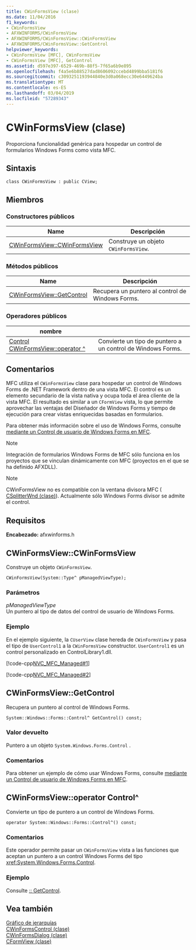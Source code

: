 ```yaml
---
title: CWinFormsView (clase)
ms.date: 11/04/2016
f1_keywords:
- CWinFormsView
- AFXWINFORMS/CWinFormsView
- AFXWINFORMS/CWinFormsView::CWinFormsView
- AFXWINFORMS/CWinFormsView::GetControl
helpviewer_keywords:
- CWinFormsView [MFC], CWinFormsView
- CWinFormsView [MFC], GetControl
ms.assetid: d597e397-6529-469b-88f5-7f65a6b9e895
ms.openlocfilehash: f4a5e6b88527dad8606092ccebd4899bba5181f6
ms.sourcegitcommit: c3093251193944840e3d0a068ecc30e6449624ba
ms.translationtype: MT
ms.contentlocale: es-ES
ms.lasthandoff: 03/04/2019
ms.locfileid: "57289343"
---
```

# <a name="cwinformsview-class"></a>CWinFormsView (clase)

Proporciona funcionalidad genérica para hospedar un control de formularios Windows Forms como vista MFC.

## <a name="syntax"></a>Sintaxis

```
class CWinFormsView : public CView;
```

## <a name="members"></a>Miembros

### <a name="public-constructors"></a>Constructores públicos

|Name|Descripción|
|----------|-----------------|
|[CWinFormsView::CWinFormsView](#cwinformsview)|Construye un objeto `CWinFormsView`.|

### <a name="public-methods"></a>Métodos públicos

|Name|Descripción|
|----------|-----------------|
|[CWinFormsView::GetControl](#getcontrol)|Recupera un puntero al control de Windows Forms.|

### <a name="public-operators"></a>Operadores públicos

|nombre||
|----------|-|
|[Control CWinFormsView::operator ^](#operator_control)|Convierte un tipo de puntero a un control de Windows Forms.|

## <a name="remarks"></a>Comentarios

MFC utiliza el `CWinFormsView` clase para hospedar un control de Windows Forms de .NET Framework dentro de una vista MFC. El control es un elemento secundario de la vista nativa y ocupa toda el área cliente de la vista MFC. El resultado es similar a un `CFormView` vista, lo que permite aprovechar las ventajas del Diseñador de Windows Forms y tiempo de ejecución para crear vistas enriquecidas basadas en formularios.

Para obtener más información sobre el uso de Windows Forms, consulte [mediante un Control de usuario de Windows Forms en MFC](../../dotnet/using-a-windows-form-user-control-in-mfc.md).

> [!NOTE]
>  Integración de formularios Windows Forms de MFC sólo funciona en los proyectos que se vinculan dinámicamente con MFC (proyectos en el que se ha definido AFXDLL).

> [!NOTE]
>  CWinFormsView no es compatible con la ventana divisora MFC ( [CSplitterWnd (clase)](../../mfc/reference/csplitterwnd-class.md)). Actualmente sólo Windows Forms divisor se admite el control.

## <a name="requirements"></a>Requisitos

**Encabezado:** afxwinforms.h

##  <a name="cwinformsview"></a>  CWinFormsView::CWinFormsView

Construye un objeto `CWinFormsView`.

```
CWinFormsView(System::Type^ pManagedViewType);
```

### <a name="parameters"></a>Parámetros

*pManagedViewType*<br/>
Un puntero al tipo de datos del control de usuario de Windows Forms.

### <a name="example"></a>Ejemplo

En el ejemplo siguiente, la `CUserView` clase hereda de `CWinFormsView` y pasa el tipo de `UserControl1` a la `CWinFormsView` constructor. `UserControl1` es un control personalizado en ControlLibrary1.dll.

[!code-cpp[NVC_MFC_Managed#1](../../mfc/reference/codesnippet/cpp/cwinformsview-class_1.h)]

[!code-cpp[NVC_MFC_Managed#2](../../mfc/reference/codesnippet/cpp/cwinformsview-class_2.cpp)]

##  <a name="getcontrol"></a>  CWinFormsView::GetControl

Recupera un puntero al control de Windows Forms.

```
System::Windows::Forms::Control^ GetControl() const;
```

### <a name="return-value"></a>Valor devuelto

Puntero a un objeto `System.Windows.Forms.Control` .

### <a name="remarks"></a>Comentarios

Para obtener un ejemplo de cómo usar Windows Forms, consulte [mediante un Control de usuario de Windows Forms en MFC](../../dotnet/using-a-windows-form-user-control-in-mfc.md).

##  <a name="operator_control"></a>  CWinFormsView::operator Control^

Convierte un tipo de puntero a un control de Windows Forms.

```
operator System::Windows::Forms::Control^() const;
```

### <a name="remarks"></a>Comentarios

Este operador permite pasar un `CWinFormsView` vista a las funciones que aceptan un puntero a un control Windows Forms del tipo <xref:System.Windows.Forms.Control>.

### <a name="example"></a>Ejemplo

  Consulte [:: GetControl](#getcontrol).

## <a name="see-also"></a>Vea también

[Gráfico de jerarquías](../../mfc/hierarchy-chart.md)<br/>
[CWinFormsControl (clase)](../../mfc/reference/cwinformscontrol-class.md)<br/>
[CWinFormsDialog (clase)](../../mfc/reference/cwinformsdialog-class.md)<br/>
[CFormView (clase)](../../mfc/reference/cformview-class.md)
